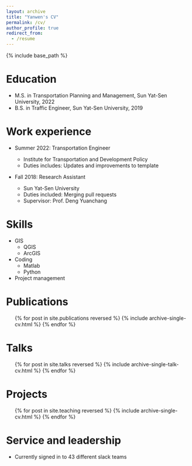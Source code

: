 ```yaml
---
layout: archive
title: "Yanwen's CV"
permalink: /cv/
author_profile: true
redirect_from:
  - /resume
---
```


{% include base_path %}


Education
======
* M.S. in Transportation Planning and Management, Sun Yat-Sen University, 2022
* B.S. in Traffic Engineer, Sun Yat-Sen University, 2019

Work experience
======
* Summer 2022: Transportation Engineer
  * Institute for Transportation and Development Policy
  * Duties includes: Updates and improvements to template

* Fall 2018: Research Assistant
  * Sun Yat-Sen University
  * Duties included: Merging pull requests
  * Supervisor: Prof. Deng Yuanchang
  
Skills
======
* GIS
  * QGIS
  * ArcGIS
* Coding
  * Matlab
  * Python
* Project management

Publications
======
  <ul>{% for post in site.publications reversed %}
    {% include archive-single-cv.html %}
  {% endfor %}</ul>
  
Talks
======
  <ul>{% for post in site.talks reversed %}
    {% include archive-single-talk-cv.html  %}
  {% endfor %}</ul>
  
Projects
======
  <ul>{% for post in site.teaching reversed %}
    {% include archive-single-cv.html %}
  {% endfor %}</ul>
  
Service and leadership
======
* Currently signed in to 43 different slack teams
